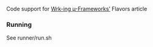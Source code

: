 Code support for [Wrk-ing µ-Frameworks’](https://sugarfreebytes.com/2020/07/19/wrk-ing-micro-frameworks/) Flavors article

### Running
See runner/run.sh
 
